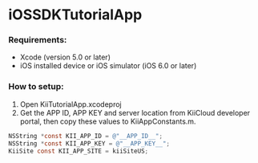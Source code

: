 # iOSSDKTutorialApp

### Requirements:

- Xcode (version 5.0 or later)
- iOS installed device or iOS simulator (iOS 6.0 or later)

### How to setup:

1. Open KiiTutorialApp.xcodeproj
2. Get the APP ID, APP KEY and server location from KiiCloud developer portal, then copy these values to KiiAppConstants.m.

```objectivec
NSString *const KII_APP_ID = @"__APP_ID__";
NSString *const KII_APP_KEY = @"__APP_KEY__";
KiiSite const KII_APP_SITE = kiiSiteUS;
```

